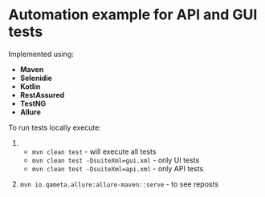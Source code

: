# Automation example for API and GUI tests

Implemented using: 
 * **Maven** 
 * **Selenidie** 
 * **Kotlin** 
 * **RestAssured**
 * **TestNG** 
 * **Allure** 

To run tests locally execute:
1. * `mvn clean test` - will execute all tests
   * `mvn clean test -DsuiteXml=gui.xml` - only UI tests
   * `mvn clean test -DsuiteXml=api.xml` - only API tests

2. `mvn io.qameta.allure:allure-maven::serve` - to see reposts
   
